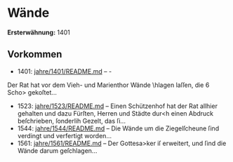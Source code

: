 # Wände

**Ersterwähnung:** 1401

## Vorkommen
- 1401: [jahre/1401/README.md](../jahre/1401/README.md) – -

Der Rat hat vor dem Vieh- und Marienthor Wände
\hlagen laſſen, die 6 Scho> gekoſtet...
- 1523: [jahre/1523/README.md](../jahre/1523/README.md) – Einen Schützenhof hat der Rat allhier gehalten und
dazu Fürſten, Herren und Städte dur<h einen Abdruck
beſchrieben, ſonderlih Gezelt, das ſi...
- 1544: [jahre/1544/README.md](../jahre/1544/README.md) – Die Wände um die Ziegelſcheune ſind verdingt und
verfertigt worden...
- 1561: [jahre/1561/README.md](../jahre/1561/README.md) – Der Gottesa>ker iſ erweitert, und ſind die Wände
darum geſchlagen...
